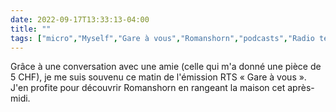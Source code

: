 ---date: 2022-09-17T13:33:13-04:00title: ""tags: ["micro","Myself","Gare à vous","Romanshorn","podcasts","Radio télévision suisse"]---Grâce à une conversation avec une amie (celle qui m'a donné une pièce de 5 CHF), je me suis souvenu ce matin de l'émission RTS « Gare à vous ». J'en profite pour découvrir Romanshorn en rangeant la maison cet après-midi.